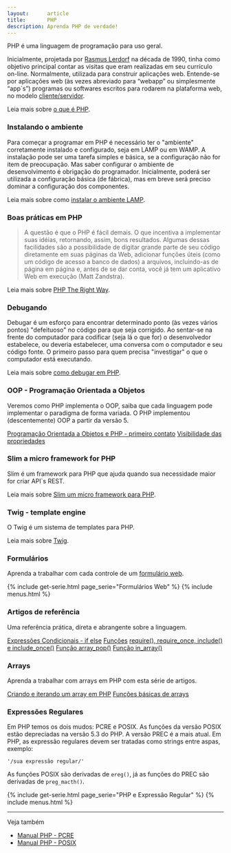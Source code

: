 ```yaml
---
layout:      article
title:       PHP
description: Aprenda PHP de verdade!
---
```


PHP é uma linguagem de programação para uso geral.

Inicialmente, projetada por [Rasmus Lerdorf](http://pt.wikipedia.org/wiki/Rasmus_Lerdorf "link-externo") na década de 
1990, tinha como objetivo principal contar as visitas que eram realizadas em seu currículo on-line. Normalmente, utilizada
para construir aplicações web. Entende-se por aplicações web (às vezes abreviado para “webapp” ou simplesmente “app´s”)
programas ou softwares escritos para rodarem na plataforma web, no modelo 
[cliente/servidor](https://www.google.com.br/search?q=cliente/servidor&num=100&client=ubuntu&hs=i0C&channel=fs&tbm=isch&tbo=u&source=univ&sa=X&ei=UY0xVM6QOMr9yQSN1IC4Cw&ved=0CCkQsAQ&biw=1366&bih=570 "link-externo").

Leia mais sobre [o que é PHP](/php/o-que-e-php/).



### Instalando o ambiente

Para começar a programar em PHP é necessário ter o "ambiente" corretamente instalado e configurado, seja em LAMP ou em 
WAMP. A instalação pode ser uma tarefa simples e básica, se a configuração não for item de preocupação. Mas saber 
configurar o ambiente de desenvolvimento é obrigação do programador. Inicialmente, poderá ser utilizada a configuração 
básica (de fábrica), mas em breve será preciso dominar a configuração dos componentes.

Leia mais sobre como [instalar o ambiente LAMP](/php/instalando-o-ambiente/).



### Boas práticas em PHP

> A questão é que o PHP é fácil demais. O que incentiva a implementar suas idéias, retornando, assim, bons resultados. 
> Algumas dessas facilidades são a possibilidade de digitar grande parte de seu código diretamente em suas páginas da Web,
> adicionar funções úteis (como um código de acesso a banco de dados) a arquivos, incluindo-as de página em página e, antes
> de se dar conta, você já tem um aplicativo Web em execução (Matt Zandstra).

Leia mais sobre [PHP The Right Way](/php/phptherightway/).



### Debugando

Debugar é um esforço para encontrar determinado ponto (às vezes vários pontos) "defeituoso" no código para que seja corrigido.
Ao sentar-se na frente do computador para codificar (seja lá o que for) o desenvolvedor estabelece, ou deveria estabelecer,
 uma conversa com o computador e seu código fonte. O primeiro passo para quem precisa "investigar" o que o computador 
está executando.

Leia mais sobre [como debugar em PHP](/php/debugando/).


### OOP - Programação Orientada a Objetos

Veremos como PHP implementa o OOP, saiba que cada linguagem pode implementar o paradigma de forma variada. O PHP 
implementou (descentemente) OOP a partir da versão 5.

<div class="list-group">
    <a href="/php/oop-primeiro-contato/" class="list-group-item">Programação Orientada a Objetos e PHP - primeiro contato</a>
    <a href="/php/oop-visibilidade/" class="list-group-item">Visibilidade das propriedades</a>
</div>


### Slim a micro framework for PHP

Slim é um framework para PHP que ajuda quando sua necessidade maior for criar API`s REST.

Leia mais sobre [Slim um micro framework para PHP](/php/php-slim-framework/).



### Twig - template engine

O Twig é um sistema de templates para PHP.

Leia mais sobre [Twig](/php/twig/).


### Formulários

Aprenda a trabalhar com cada controle de um [formulário web](/php/forms/).

{% include get-serie.html page_serie="Formulários Web" %} 
{% include menus.html %} 



### Artigos de referência

Uma referência prática, direta e abrangente sobre a linguagem.

<div class="list-group">
    <a href="/php/refs/if-else/" class="list-group-item">Expressões Condicionais - if else</a>
    <a href="/php/refs/funcoes/" class="list-group-item">Funções</a>
    <a href="/php/refs/require/" class="list-group-item">require(), require_once, include() e include_once()</a>
    <a href="/php/refs/array_pop/" class="list-group-item">Função array_pop()</a>
    <a href="/php/refs/in_array/" class="list-group-item">Função in_array()</a>
</div>



### Arrays

Aprenda a trabalhar com arrays em PHP com esta série de artigos.

<div class="list-group">
    <a href="/php/criando-iterando-um-array/" class="list-group-item">Criando e iterando um array em PHP</a>
    <a href="/php/arrays-funcoes-basicas/" class="list-group-item">Funções básicas de arrays</a>
</div>



### Expressões Regulares

Em PHP temos os dois mudos: PCRE e POSIX. As funções da versão POSIX estão depreciadas na versão 5.3 do PHP. A versão 
PREC é a mais atual. Em PHP, as expressão regulares devem ser tratadas como strings entre aspas, exemplo:

    '/sua expressão regular/'

As funções POSIX são derivadas de `ereg()`, já as funções do PREC são derivadas de `preg_macth()`.


{% include get-serie.html page_serie="PHP e Expressão Regular" %} 
{% include menus.html %} 

<hr/>
Veja também

- [Manual PHP - PCRE](http://www.php.net/manual/pt_BR/book.pcre.php "link-externo")
- [Manual PHP - POSIX](http://www.php.net/manual/en/reference.pcre.pattern.posix.php "link-externo")
